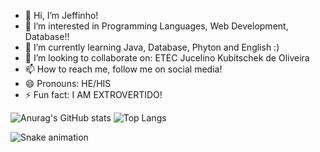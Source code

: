 - 👋 Hi, I’m Jeffinho!
- 👀 I’m interested in 
Programming Languages, Web Development, Database!!
- 🌱 I’m currently learning Java, Database, Phyton and English :)
- 💞️ I’m looking to collaborate on: ETEC Jucelino Kubitschek de Oliveira
- 📫 How to reach me, follow me on social media!
- 😄 Pronouns: HE/HIS
- ⚡ Fun fact: I AM EXTROVERTIDO!

![Anurag's GitHub stats](https://github-readme-stats.vercel.app/api?username=JefesonBran&show_icons=true&theme=radical)
![Top Langs](https://github-readme-stats.vercel.app/api/top-langs/?username=JefesonBran&layout=compact)

![Snake animation](https://github.com/JefesonBran)

